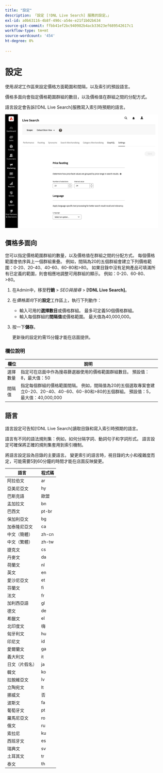 ```yaml
---
title: "設定"
description: 「設定 [!DNL Live Search] 服務的設定。」
exl-id: a0b63116-4b8f-490c-a54e-e21f1b02b634
source-git-commit: ffbb41ef2bc940982b4acb33623ef689542617c1
workflow-type: tm+mt
source-wordcount: '454'
ht-degree: 0%

---
```


# 設定

使用&#x200B;*設定*&#x200B;工作區來設定價格方面範圍和間隔，以及索引的預設語言。

價格多面向會指定價格範圍群組的數目，以及價格值在群組之間的分配方式。

語言設定會告訴[!DNL Live Search]服務寫入索引時預期的語言。

![設定](assets/settings.png)

## 價格多面向

您可以指定價格範圍群組的數量，以及價格值在群組之間的分配方式。 每個價格範圍會依序與上一個群組重疊。 例如，間隔為20的五個群組會建立下列價格範圍：0-20、20-40、40-60、60-80和>80。 如果目錄中沒有足夠產品可填滿所有已定義的範圍，則會相應地調整可用群組的顯示。 例如：0-20、60-80、>80。

1. 在Admin中，移至&#x200B;**行銷** > *SEO與搜尋* > **[!DNL Live Search]**。
1. 在&#x200B;*價格面向*&#x200B;下的&#x200B;**設定**&#x200B;工作區上，執行下列動作：
   * 輸入可用的&#x200B;**選擇數目**&#x200B;或價格群組。 最多可定義50個價格群組。
   * 輸入每個群組的&#x200B;**間隔值**&#x200B;或價格範圍。 最大值為40,000,000。
1. 按一下&#x200B;**儲存**。

   更新後的設定約需15分鐘才能在店面提供。

### 欄位說明

| 欄位 | 說明 |
|--- |--- |
| 選擇數量 | 指定可在店面中作為搜尋篩選器使用的價格範圍群組數目。 預設值：8，最大值：50 |
| 間隔值 | 指定每個群組的價格範圍間隔。 例如，間隔值為20的五個選取專案會建立0-20、20-40、40-60、60-80和>80的五個群組。 預設值：5，最大值：40,000,000 |

## 語言

語言設定可告知[!DNL Live Search]讀取目錄和寫入索引時預期的語言。

語言有不同的語法規則集：例如，如何分隔字詞、動詞句子和字詞形式。
語言設定可確保將正確的規則集套用到索引機制。

將語言設定設為目錄的主要語言。 變更索引的語言時，視目錄的大小和複雜度而定，可能需要5到60分鐘的時間才能在店面反映變更。

| 語言 | 程式碼 |
|----|----|
| 阿拉伯文 | ar |
| 亞美尼亞文 | hy |
| 巴斯克語 | 歐盟 |
| 孟加拉文 | bn |
| 巴西文 | pt-br |
| 保加利亞文 | bg |
| 加泰隆尼亞文 | ca |
| 中文（簡體） | zh-cn |
| 中文（繁體） | zh-tw |
| 捷克文 | cs |
| 丹麥文 | da |
| 荷蘭文 | nl |
| 英文 | en |
| 愛沙尼亞文 | et |
| 芬蘭文 | fi |
| 法文 | fr |
| 加利西亞語 | gl |
| 德文 | de |
| 希臘文 | el |
| 北印度文 | 嗨 |
| 匈牙利文 | hu |
| 印尼文 | id |
| 愛爾蘭文 | ga |
| 義大利文 | it |
| 日文（片假名） | ja |
| 韓文 | ko |
| 拉脫維亞文 | lv |
| 立陶宛文 | lt |
| 挪威文 | 否 |
| 波斯文 | fa |
| 葡萄牙文 | pt |
| 羅馬尼亞文 | ro |
| 俄文 | ru |
| 索拉尼 | ku |
| 西班牙文 | es |
| 瑞典文 | sv |
| 土耳其文 | tr |
| 泰文 | th |

